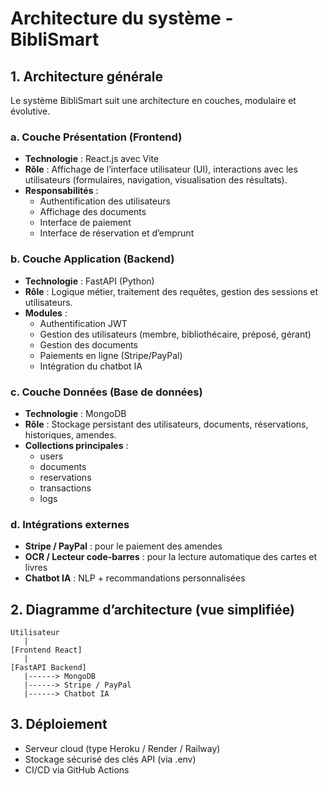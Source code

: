 # Architecture du système - BibliSmart

## 1. Architecture générale

Le système BibliSmart suit une architecture en couches, modulaire et évolutive.

### a. Couche Présentation (Frontend)
- **Technologie** : React.js avec Vite
- **Rôle** : Affichage de l’interface utilisateur (UI), interactions avec les utilisateurs (formulaires, navigation, visualisation des résultats).
- **Responsabilités** :
  - Authentification des utilisateurs
  - Affichage des documents
  - Interface de paiement
  - Interface de réservation et d’emprunt

### b. Couche Application (Backend)
- **Technologie** : FastAPI (Python)
- **Rôle** : Logique métier, traitement des requêtes, gestion des sessions et utilisateurs.
- **Modules** :
  - Authentification JWT
  - Gestion des utilisateurs (membre, bibliothécaire, préposé, gérant)
  - Gestion des documents
  - Paiements en ligne (Stripe/PayPal)
  - Intégration du chatbot IA

### c. Couche Données (Base de données)
- **Technologie** : MongoDB
- **Rôle** : Stockage persistant des utilisateurs, documents, réservations, historiques, amendes.
- **Collections principales** :
  - users
  - documents
  - reservations
  - transactions
  - logs

### d. Intégrations externes
- **Stripe / PayPal** : pour le paiement des amendes
- **OCR / Lecteur code-barres** : pour la lecture automatique des cartes et livres
- **Chatbot IA** : NLP + recommandations personnalisées

## 2. Diagramme d’architecture (vue simplifiée)

```
Utilisateur
   |
[Frontend React]
   |
[FastAPI Backend]
   |------> MongoDB
   |------> Stripe / PayPal
   |------> Chatbot IA
```

## 3. Déploiement
- Serveur cloud (type Heroku / Render / Railway)
- Stockage sécurisé des clés API (via .env)
- CI/CD via GitHub Actions